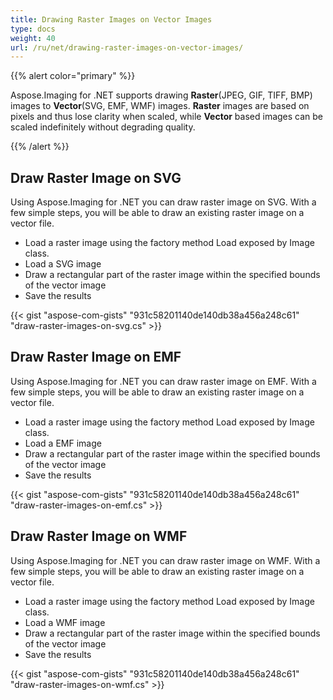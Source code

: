 ```yaml
---
title: Drawing Raster Images on Vector Images
type: docs
weight: 40
url: /ru/net/drawing-raster-images-on-vector-images/
---
```






{{% alert color="primary" %}} 

Aspose.Imaging for .NET supports drawing **Raster**(JPEG, GIF, TIFF, BMP) images to **Vector**(SVG, EMF, WMF) images. **Raster** images are based on pixels and thus lose clarity when scaled, while **Vector** based images can be scaled indefinitely without degrading quality.

{{% /alert %}} 
## **Draw Raster Image on SVG**
Using Aspose.Imaging for .NET you can draw raster image on SVG. With a few simple steps, you will be able to draw an existing raster image on a vector file.

- Load a raster image using the factory method Load exposed by Image class.
- Load a SVG image
- Draw a rectangular part of the raster image within the specified bounds of the vector image
- Save the results

{{< gist "aspose-com-gists" "931c58201140de140db38a456a248c61" "draw-raster-images-on-svg.cs" >}}
## **Draw Raster Image on EMF**
Using Aspose.Imaging for .NET you can draw raster image on EMF. With a few simple steps, you will be able to draw an existing raster image on a vector file.

- Load a raster image using the factory method Load exposed by Image class.
- Load a EMF image
- Draw a rectangular part of the raster image within the specified bounds of the vector image
- Save the results



{{< gist "aspose-com-gists" "931c58201140de140db38a456a248c61" "draw-raster-images-on-emf.cs" >}}
## **Draw Raster Image on WMF**
Using Aspose.Imaging for .NET you can draw raster image on WMF. With a few simple steps, you will be able to draw an existing raster image on a vector file.

- Load a raster image using the factory method Load exposed by Image class.
- Load a WMF image
- Draw a rectangular part of the raster image within the specified bounds of the vector image
- Save the results



{{< gist "aspose-com-gists" "931c58201140de140db38a456a248c61" "draw-raster-images-on-wmf.cs" >}}

